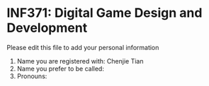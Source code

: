 # INF371: Digital Game Design and Development

Please edit this file to add your personal information
1. Name you are registered with: Chenjie Tian
3. Name you prefer to be called: 
4. Pronouns: 
